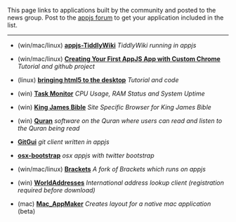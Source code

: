 This page links to applications built by the community and posted to the news group. Post to the [appjs forum](https://groups.google.com/forum/#!forum/appjs-dev) to get your application included in the list.

---

* (win/mac/linux) __[appjs-TiddlyWiki](https://github.com/sihorton/appjs-TiddlyWiki/downloads)__
_TiddlyWiki running in appjs_

* (win/mac/linux) __[Creating Your First AppJS App with Custom Chrome](http://www.studiochris.us/2012/creating-your-first-appjs-app-with-custom-chrome/)__
_Tutorial and github project_

* (linux) __[bringing html5 to the desktop](http://labs.opinsys.com/blog/2012/11/01/bringing-html5-to-the-desktop-with-appjs/)__
_Tutorial and code_

* (win) __[Task Monitor](https://github.com/composite/appjs/downloads)__
 _CPU Usage, RAM Status and System Uptime_

* (win) __[King James Bible](http://www.kingjamesbiblesociety.org/avbible/download/AvBible_Setup.exe)__
_Site Specific Browser for King James Bible_

* (win) __[Quran](http://sourceforge.net/projects/quranterjemah/)__
_software on the Quran where users can read and listen to the Quran being read_

* __[GitGui](http://joeferner.github.com/node-gitgui/)__
_git client written in appjs_

* __[osx-bootstrap](https://github.com/tmaiaroto/osx-appjs-bootstrap)__
_osx appjs with twitter bootstrap_

* (win/mac/linux) __[Brackets](https://github.com/milani/brackets)__
_A fork of Brackets which runs on appjs_

* (win) __[WorldAddresses](http://www.worldaddresses.com/products/address-lookup/desktop/)__
_International address lookup client (registration required before download)_

* (mac) __[Mac_AppMaker](http://drachennetz.com/AppJS_AppMaker.php.txt)__
_Creates layout for a native mac application_ (beta)
